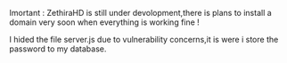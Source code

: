 Imortant : ZethiraHD is still under devolopment,there is plans to install a domain very soon when everything is working fine !

I hided the file server.js due to vulnerability concerns,it is were i store the password to my database.
